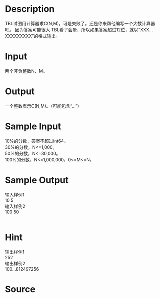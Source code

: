 
# Description

<div class="content">TBL试图用计算器求C(N,M)，可是失败了。还是你来帮他编写一个大数计算器吧。 因为答案可能很大
TBL看了会晕，所以如果答案超过12位，就以“XXX…XXXXXXXXX”的格式输出。 </div>

# Input

<div class="content"> 两个非负整数N、M。</div>

# Output

<div class="content">一个整数表示C(N,M)。（可能包含“…”）</div>

# Sample Input

<div class="content"><span class="sampledata">10%的分数，答案不超过int64。<br/>
30%的分数，N&lt;=1,000。<br/>
50%的分数，N&lt;=30,000。<br/>
100%的分数，N&lt;=1,000,000，0&lt;=M&lt;=N。</span></div>

# Sample Output

<div class="content"><span class="sampledata">输入样例1<br/>
10 5<br/>
输入样例2 <br/>
100 50<br/>
<br/>
</span></div>

# Hint

<div class="content"><p>输出样例1<br/>
252 <br/>
输出样例2<br/>
100...812497256</p></div>

# Source

<div class="content"><p><a href="problemset.php?search="></a></p></div>


